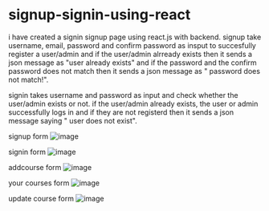# signup-signin-using-react
i have created a signin signup page using react.js with backend.
signup take username, email, password and confirm password as insput to succesfully register a user/admin and if the user/admin alrready exists then it sends a json message as 
"user already exists" and if the password and the confirm password does not match then it sends a json message as " password does not match!".

signin takes username and password as input and check whether the user/admin exists or not.
if the user/admin already exists, the user or admin successfully logs in and if they are not registerd then it sends a json message saying " user does not exist".



signup form
![image](https://github.com/harshsrivastava05/signup-signin-using-react/assets/130855160/6fb7f7ae-159e-4e4c-831d-776a13677a3f)

signin form
![image](https://github.com/harshsrivastava05/signup-signin-using-react/assets/130855160/5c1e7d36-bd06-4bd8-a75e-cf2cdd8556e0)

addcourse form
![image](https://github.com/harshsrivastava05/signup-signin-using-react/assets/130855160/1d93193a-8904-4c27-841f-8ee8a18c9b80)

your courses form
![image](https://github.com/harshsrivastava05/signup-signin-using-react/assets/130855160/2639d2ce-d410-4621-a6ee-ceae3d553bcc)

update course form
![image](https://github.com/harshsrivastava05/signup-signin-using-react/assets/130855160/0702916e-37da-4719-bab1-f5ab1e0dd668)



